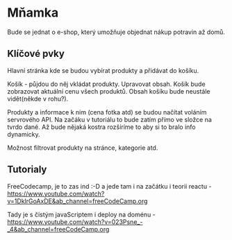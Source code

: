 # Mňamka

Bude se jednat o e-shop, který umožňuje objednat nákup potravin až domů.

## Klíčové pvky

Hlavní stránka kde se budou vybírat produkty a přidávat do košíku.

Košík - půjdou do něj vkládat produkty. Upravovat obsah. Košík bude zobrazovat aktuální cenu všech produktů. Obsah košíku bude neustále vidět(někde v rohu?).

Produkty a informace k nim (cena fotka atd) se budou načítat voláním servrového API. Na začáku v tutoriálu to bude zatím přímo ve složce na tvrdo dané.
Až bude nějaká kostra rozšíríme to aby si to bralo info dynamicky.

Možnost filtrovat produkty na stránce, kategorie atd.

## Tutorialy

FreeCodecamp, je to zas ind :-D a jede tam i na začátku i teorii reactu - https://www.youtube.com/watch?v=1DklrGoAxDE&ab_channel=freeCodeCamp.org

Tady je s čistým javaScriptem i deploy na doménu - https://www.youtube.com/watch?v=023Psne_-_4&ab_channel=freeCodeCamp.org
